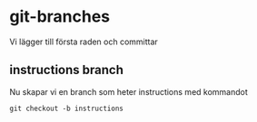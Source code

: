 # git-branches

Vi lägger till första raden och committar

## instructions branch

Nu skapar vi en branch som heter instructions med kommandot

```md
git checkout -b instructions
```
